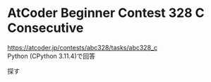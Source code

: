 # AtCoder Beginner Contest 328 C Consecutive  
https://atcoder.jp/contests/abc328/tasks/abc328_c  
Python (CPython 3.11.4)で回答  

探す
